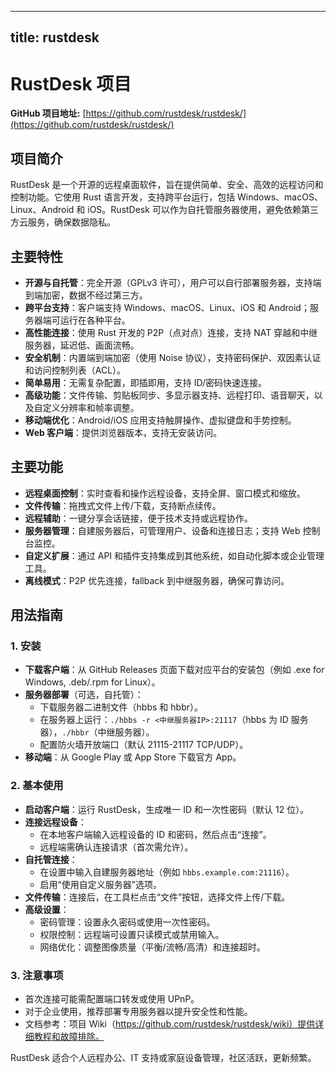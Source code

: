 
---
title: rustdesk
---

# RustDesk 项目

**GitHub 项目地址:** [https://github.com/rustdesk/rustdesk/](https://github.com/rustdesk/rustdesk/)

## 项目简介
RustDesk 是一个开源的远程桌面软件，旨在提供简单、安全、高效的远程访问和控制功能。它使用 Rust 语言开发，支持跨平台运行，包括 Windows、macOS、Linux、Android 和 iOS。RustDesk 可以作为自托管服务器使用，避免依赖第三方云服务，确保数据隐私。

## 主要特性
- **开源与自托管**：完全开源（GPLv3 许可），用户可以自行部署服务器，支持端到端加密，数据不经过第三方。
- **跨平台支持**：客户端支持 Windows、macOS、Linux、iOS 和 Android；服务器端可运行在各种平台。
- **高性能连接**：使用 Rust 开发的 P2P（点对点）连接，支持 NAT 穿越和中继服务器，延迟低、画面流畅。
- **安全机制**：内置端到端加密（使用 Noise 协议），支持密码保护、双因素认证和访问控制列表（ACL）。
- **简单易用**：无需复杂配置，即插即用，支持 ID/密码快速连接。
- **高级功能**：文件传输、剪贴板同步、多显示器支持、远程打印、语音聊天，以及自定义分辨率和帧率调整。
- **移动端优化**：Android/iOS 应用支持触屏操作、虚拟键盘和手势控制。
- **Web 客户端**：提供浏览器版本，支持无安装访问。

## 主要功能
- **远程桌面控制**：实时查看和操作远程设备，支持全屏、窗口模式和缩放。
- **文件传输**：拖拽式文件上传/下载，支持断点续传。
- **远程辅助**：一键分享会话链接，便于技术支持或远程协作。
- **服务器管理**：自建服务器后，可管理用户、设备和连接日志；支持 Web 控制台监控。
- **自定义扩展**：通过 API 和插件支持集成到其他系统，如自动化脚本或企业管理工具。
- **离线模式**：P2P 优先连接，fallback 到中继服务器，确保可靠访问。

## 用法指南
### 1. 安装
- **下载客户端**：从 GitHub Releases 页面下载对应平台的安装包（例如 .exe for Windows, .deb/.rpm for Linux）。
- **服务器部署**（可选，自托管）：
  - 下载服务器二进制文件（hbbs 和 hbbr）。
  - 在服务器上运行：`./hbbs -r <中继服务器IP>:21117`（hbbs 为 ID 服务器），`./hbbr`（中继服务器）。
  - 配置防火墙开放端口（默认 21115-21117 TCP/UDP）。
- **移动端**：从 Google Play 或 App Store 下载官方 App。

### 2. 基本使用
- **启动客户端**：运行 RustDesk，生成唯一 ID 和一次性密码（默认 12 位）。
- **连接远程设备**：
  - 在本地客户端输入远程设备的 ID 和密码，然后点击“连接”。
  - 远程端需确认连接请求（首次需允许）。
- **自托管连接**：
  - 在设置中输入自建服务器地址（例如 `hbbs.example.com:21116`）。
  - 启用“使用自定义服务器”选项。
- **文件传输**：连接后，在工具栏点击“文件”按钮，选择文件上传/下载。
- **高级设置**：
  - 密码管理：设置永久密码或使用一次性密码。
  - 权限控制：远程端可设置只读模式或禁用输入。
  - 网络优化：调整图像质量（平衡/流畅/高清）和连接超时。

### 3. 注意事项
- 首次连接可能需配置端口转发或使用 UPnP。
- 对于企业使用，推荐部署专用服务器以提升安全性和性能。
- 文档参考：项目 Wiki（https://github.com/rustdesk/rustdesk/wiki）提供详细教程和故障排除。

RustDesk 适合个人远程办公、IT 支持或家庭设备管理，社区活跃，更新频繁。